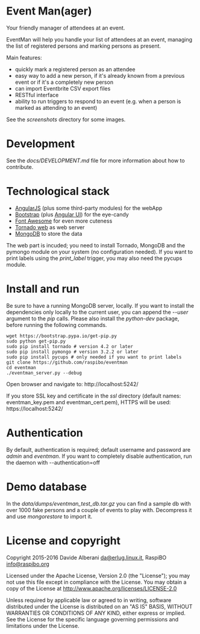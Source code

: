 Event Man(ager)
===============

Your friendly manager of attendees at an event.

EventMan will help you handle your list of attendees at an event, managing the list of registered persons and marking persons as present.

Main features:
- quickly mark a registered person as an attendee
- easy way to add a new person, if it's already known from a previous event or if it's a completely new person
- can import Eventbrite CSV export files
- RESTful interface
- ability to run triggers to respond to an event (e.g. when a person is marked as attending to an event)

See the *screenshots* directory for some images.


Development
===========

See the *docs/DEVELOPMENT.md* file for more information about how to contribute.


Technological stack
===================

- [AngularJS](https://angularjs.org/) (plus some third-party modules) for the webApp
- [Bootstrap](http://getbootstrap.com/) (plus [Angular UI](https://angular-ui.github.io/bootstrap/)) for the eye-candy
- [Font Awesome](https://fortawesome.github.io/Font-Awesome/) for even more cuteness
- [Tornado web](http://www.tornadoweb.org/) as web server
- [MongoDB](https://www.mongodb.org/) to store the data

The web part is incuded; you need to install Tornado, MongoDB and the pymongo module on your system (no configuration needed).
If you want to print labels using the _print\_label_ trigger, you may also need the pycups module.


Install and run
===============

Be sure to have a running MongoDB server, locally. If you want to install the dependencies only locally to the current user, you can append the *--user* argument to the *pip* calls. Please also install the *python-dev* package, before running the following commands.

    wget https://bootstrap.pypa.io/get-pip.py
    sudo python get-pip.py
    sudo pip install tornado # version 4.2 or later
    sudo pip install pymongo # version 3.2.2 or later
    sudo pip install pycups # only needed if you want to print labels
    git clone https://github.com/raspibo/eventman
    cd eventman
    ./eventman_server.py --debug


Open browser and navigate to: http://localhost:5242/

If you store SSL key and certificate in the *ssl* directory (default names: eventman\_key.pem and eventman\_cert.pem), HTTPS will be used: https://localhost:5242/

Authentication
==============

By default, authentication is required; default username and password are *admin* and *eventman*. If you want to completely disable authentication, run the daemon with --authentication=off

Demo database
=============

In the *data/dumps/eventman\_test\_db.tar.gz* you can find a sample db with over 1000 fake persons and a couple of events to play with. Decompress it and use *mongorestore* to import it.


License and copyright
=====================

Copyright 2015-2016 Davide Alberani <da@erlug.linux.it>, RaspiBO <info@raspibo.org>

Licensed under the Apache License, Version 2.0 (the "License");
you may not use this file except in compliance with the License.
You may obtain a copy of the License at http://www.apache.org/licenses/LICENSE-2.0

Unless required by applicable law or agreed to in writing, software
distributed under the License is distributed on an "AS IS" BASIS,
WITHOUT WARRANTIES OR CONDITIONS OF ANY KIND, either express or implied.
See the License for the specific language governing permissions and
limitations under the License.

